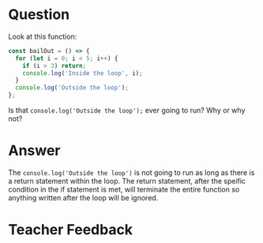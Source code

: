 # Question
Look at this function:

```js
const bailOut = () => {
  for (let i = 0; i < 5; i++) {
    if (i > 3) return;
    console.log('Inside the loop', i);
  }
  console.log('Outside the loop');
};
```

Is that `console.log('Outside the loop');` ever going to run? Why or why not?

# Answer

The `console.log('Outside the loop')` is not going to run as long as there is a return statement within the loop. The return statement, after the speific condition in the if statement is met, will terminate the entire function so anything written after the loop will be ignored.

# Teacher Feedback
